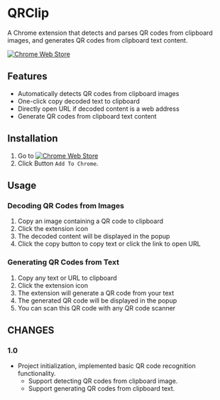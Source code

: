 # QRClip

A Chrome extension that detects and parses QR codes from clipboard images, and generates QR codes from clipboard text content.

[![Chrome Web Store](https://img.shields.io/chrome-web-store/v/oimgoeaiackbfhgdidmiffkcgmhgknnm?label=QRClip)](https://chrome.google.com/webstore/detail/oimgoeaiackbfhgdidmiffkcgmhgknnm)

## Features

- Automatically detects QR codes from clipboard images
- One-click copy decoded text to clipboard
- Directly open URL if decoded content is a web address
- Generate QR codes from clipboard text content

## Installation

1. Go to [![Chrome Web Store](https://img.shields.io/chrome-web-store/v/oimgoeaiackbfhgdidmiffkcgmhgknnm?label=QRClip)](https://chrome.google.com/webstore/detail/oimgoeaiackbfhgdidmiffkcgmhgknnm)
2. Click Button `Add To Chrome`.

## Usage

### Decoding QR Codes from Images

1. Copy an image containing a QR code to clipboard
2. Click the extension icon
3. The decoded content will be displayed in the popup
4. Click the copy button to copy text or click the link to open URL

### Generating QR Codes from Text

1. Copy any text or URL to clipboard
2. Click the extension icon
3. The extension will generate a QR code from your text
4. The generated QR code will be displayed in the popup
5. You can scan this QR code with any QR code scanner

## CHANGES

### 1.0

- Project initialization, implemented basic QR code recognition functionality.
  - Support detecting QR codes from clipboard image.
  - Support generating QR codes from clipboard text.
